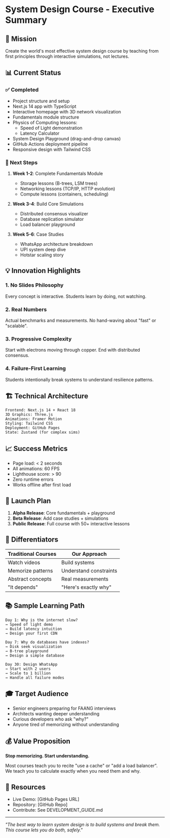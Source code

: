 # System Design Course - Executive Summary

## 🎯 Mission

Create the world's most effective system design course by teaching from first principles through interactive simulations, not lectures.

## 📊 Current Status

### ✅ Completed
- Project structure and setup
- Next.js 14 app with TypeScript
- Interactive homepage with 3D network visualization  
- Fundamentals module structure
- Physics of Computing lessons:
  - Speed of Light demonstration
  - Latency Calculator
- System Design Playground (drag-and-drop canvas)
- GitHub Actions deployment pipeline
- Responsive design with Tailwind CSS

### 🚧 Next Steps

1. **Week 1-2**: Complete Fundamentals Module
   - Storage lessons (B-trees, LSM trees)
   - Networking lessons (TCP/IP, HTTP evolution)
   - Compute lessons (containers, scheduling)

2. **Week 3-4**: Build Core Simulations
   - Distributed consensus visualizer
   - Database replication simulator
   - Load balancer playground

3. **Week 5-6**: Case Studies
   - WhatsApp architecture breakdown
   - UPI system deep dive
   - Hotstar scaling story

## 💡 Innovation Highlights

### 1. **No Slides Philosophy**
Every concept is interactive. Students learn by doing, not watching.

### 2. **Real Numbers**
Actual benchmarks and measurements. No hand-waving about "fast" or "scalable".

### 3. **Progressive Complexity**
Start with electrons moving through copper. End with distributed consensus.

### 4. **Failure-First Learning**
Students intentionally break systems to understand resilience patterns.

## 🏗️ Technical Architecture

```
Frontend: Next.js 14 + React 18
3D Graphics: Three.js
Animations: Framer Motion  
Styling: Tailwind CSS
Deployment: GitHub Pages
State: Zustand (for complex sims)
```

## 📈 Success Metrics

- Page load: < 2 seconds
- All animations: 60 FPS
- Lighthouse score: > 90
- Zero runtime errors
- Works offline after first load

## 🚀 Launch Plan

1. **Alpha Release**: Core fundamentals + playground
2. **Beta Release**: Add case studies + simulations
3. **Public Release**: Full course with 50+ interactive lessons

## 🌟 Differentiators

| Traditional Courses | Our Approach |
|-------------------|--------------|
| Watch videos | Build systems |
| Memorize patterns | Understand constraints |
| Abstract concepts | Real measurements |
| "It depends" | "Here's exactly why" |

## 📚 Sample Learning Path

```
Day 1: Why is the internet slow?
→ Speed of light demo
→ Build latency intuition
→ Design your first CDN

Day 7: Why do databases have indexes?
→ Disk seek visualization  
→ B-tree playground
→ Design a simple database

Day 30: Design WhatsApp
→ Start with 2 users
→ Scale to 1 billion
→ Handle all failure modes
```

## 🎓 Target Audience

- Senior engineers preparing for FAANG interviews
- Architects wanting deeper understanding
- Curious developers who ask "why?"
- Anyone tired of memorizing without understanding

## 💰 Value Proposition

**Stop memorizing. Start understanding.**

Most courses teach you to recite "use a cache" or "add a load balancer". We teach you to calculate exactly when you need them and why.

## 🔗 Resources

- Live Demo: [GitHub Pages URL]
- Repository: [GitHub Repo]
- Contribute: See DEVELOPMENT_GUIDE.md

---

*"The best way to learn system design is to build systems and break them. This course lets you do both, safely."*
